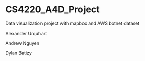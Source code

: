 # CS4220_A4D_Project
Data visualization project with mapbox and AWS botnet dataset

Alexander Urquhart

Andrew Nguyen

Dylan Batizy
